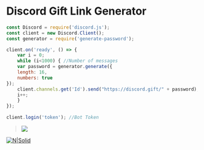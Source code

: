 # Discord Gift Link Generator

```js
const Discord = require('discord.js');
const client = new Discord.Client();
const generator = require('generate-password');

client.on('ready', () => {
    var i = 0;
    while (i<1000) { //Number of messages
    var password = generator.generate({
    length: 16,
    numbers: true
});
    client.channels.get('Id').send("https://discord.gift/" + password); //Channel ID
    i++;
    }
});
 
client.login('token'); //Bot Token 
```
>![](https://i.imgur.com/K9yoCEQ.png)

[![N|Solid](https://i.imgur.com/pCQZbUc.png)](https://github.com/Hiteke/Discord-gift-generator/archive/v0.1.zip)
